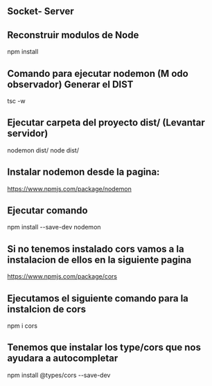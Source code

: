 ## Socket- Server

## Reconstruir modulos de Node
npm install

## Comando para ejecutar nodemon (M odo observador) Generar el DIST

tsc -w 

## Ejecutar carpeta del proyecto dist/ (Levantar servidor)
nodemon dist/
node dist/

## Instalar nodemon desde la pagina:
https://www.npmjs.com/package/nodemon

## Ejecutar comando
npm install --save-dev nodemon

## Si no tenemos instalado cors vamos a la instalacion de ellos en la siguiente pagina
https://www.npmjs.com/package/cors

## Ejecutamos el siguiente comando para la instalcion de cors
npm i cors

## Tenemos que instalar los type/cors que nos ayudara a autocompletar
npm install @types/cors --save-dev